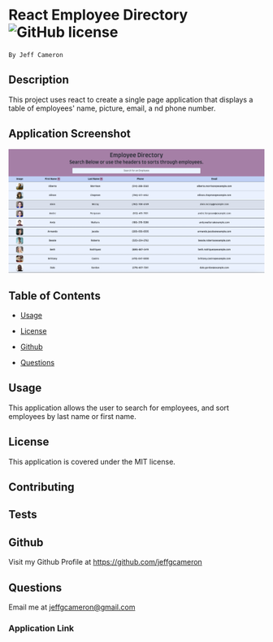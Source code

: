 # React Employee Directory ![GitHub license](https://img.shields.io/badge/license-MIT-blue.svg)
    By Jeff Cameron

## Description
This project uses react to create a single page application that displays a table of employees' name, picture, email, a nd phone number.

## Application Screenshot
![React Employee Directory](./public/images/screenshot.png)


## Table of Contents

* [Usage](#usage)


* [License](#license)


* [Github](#github)


* [Questions](#questions)


## Usage
This application allows the user to search for employees, and sort employees by last name or first name. 

## License
This application is covered under the MIT license.

## Contributing


## Tests


## Github
Visit my Github Profile at https://github.com/jeffgcameron

## Questions 
Email me at jeffgcameron@gmail.com

### Application Link

